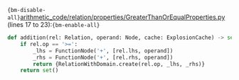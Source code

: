 `{bm-disable-all}`[arithmetic_code/relation/properties/GreaterThanOrEqualProperties.py](arithmetic_code/relation/properties/GreaterThanOrEqualProperties.py) (lines 17 to 23):`{bm-enable-all}`

```python
def addition(rel: Relation, operand: Node, cache: ExplosionCache) -> set[RelationWithDomain]:
    if rel.op == '>=':
        _lhs = FunctionNode('+', [rel.lhs, operand])
        _rhs = FunctionNode('+', [rel.rhs, operand])
        return {RelationWithDomain.create(rel.op, _lhs, _rhs)}
    return set()
```